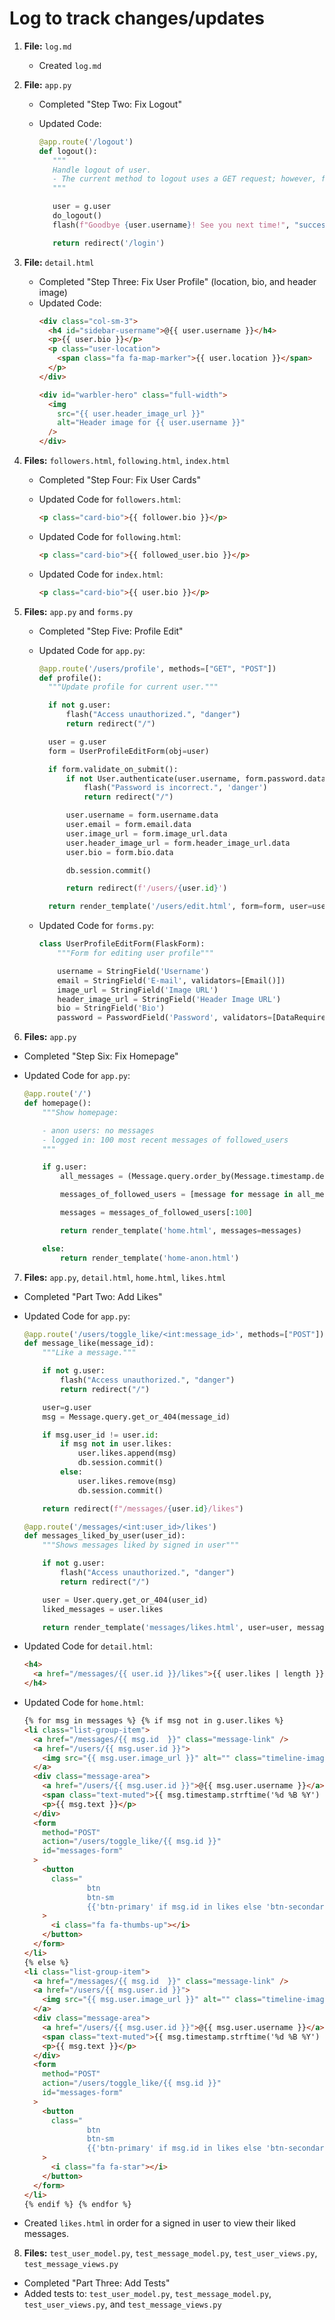 # Log to track changes/updates

1. **File:** `log.md`
   - Created `log.md`
2. **File:** `app.py`

   - Completed "Step Two: Fix Logout"
   - Updated Code:

     ```python
     @app.route('/logout')
     def logout():
        """
        Handle logout of user.
        - The current method to logout uses a GET request; however, future iterations should use a POST request as it is more secure.
        """

        user = g.user
        do_logout()
        flash(f"Goodbye {user.username}! See you next time!", "success")

        return redirect('/login')
     ```

3. **File:** `detail.html`
   - Completed "Step Three: Fix User Profile" (location, bio, and header image)
   - Updated Code:
     ```html
     <div class="col-sm-3">
       <h4 id="sidebar-username">@{{ user.username }}</h4>
       <p>{{ user.bio }}</p>
       <p class="user-location">
         <span class="fa fa-map-marker">{{ user.location }}</span>
       </p>
     </div>
     ```
     ```html
     <div id="warbler-hero" class="full-width">
       <img
         src="{{ user.header_image_url }}"
         alt="Header image for {{ user.username }}"
       />
     </div>
     ```
4. **Files:** `followers.html`, `following.html`, `index.html`

   - Completed "Step Four: Fix User Cards"
   - Updated Code for `followers.html`:

     ```html
     <p class="card-bio">{{ follower.bio }}</p>
     ```

   - Updated Code for `following.html`:
     ```html
     <p class="card-bio">{{ followed_user.bio }}</p>
     ```
   - Updated Code for `index.html`:
     ```html
     <p class="card-bio">{{ user.bio }}</p>
     ```

5. **Files:** `app.py` and `forms.py`

   - Completed "Step Five: Profile Edit"
   - Updated Code for `app.py`:

     ```python
     @app.route('/users/profile', methods=["GET", "POST"])
     def profile():
       """Update profile for current user."""

       if not g.user:
           flash("Access unauthorized.", "danger")
           return redirect("/")

       user = g.user
       form = UserProfileEditForm(obj=user)

       if form.validate_on_submit():
           if not User.authenticate(user.username, form.password.data):
               flash("Password is incorrect.", 'danger')
               return redirect("/")

           user.username = form.username.data
           user.email = form.email.data
           user.image_url = form.image_url.data
           user.header_image_url = form.header_image_url.data
           user.bio = form.bio.data

           db.session.commit()

           return redirect(f'/users/{user.id}')

       return render_template('/users/edit.html', form=form, user=user)
     ```

   - Updated Code for `forms.py`:

     ```python
     class UserProfileEditForm(FlaskForm):
         """Form for editing user profile"""

         username = StringField('Username')
         email = StringField('E-mail', validators=[Email()])
         image_url = StringField('Image URL')
         header_image_url = StringField('Header Image URL')
         bio = StringField('Bio')
         password = PasswordField('Password', validators=[DataRequired()])
     ```

6. **Files:** `app.py`

- Completed "Step Six: Fix Homepage"
- Updated Code for `app.py`:

  ```python
  @app.route('/')
  def homepage():
      """Show homepage:

      - anon users: no messages
      - logged in: 100 most recent messages of followed_users
      """

      if g.user:
          all_messages = (Message.query.order_by(Message.timestamp.desc()).all())

          messages_of_followed_users = [message for message in all_messages if message.user in g.user.following]

          messages = messages_of_followed_users[:100]

          return render_template('home.html', messages=messages)

      else:
          return render_template('home-anon.html')
  ```

7. **Files:** `app.py`, `detail.html`, `home.html`, `likes.html`

- Completed "Part Two: Add Likes"
- Updated Code for `app.py`:

  ```python
  @app.route('/users/toggle_like/<int:message_id>', methods=["POST"])
  def message_like(message_id):
      """Like a message."""

      if not g.user:
          flash("Access unauthorized.", "danger")
          return redirect("/")

      user=g.user
      msg = Message.query.get_or_404(message_id)

      if msg.user_id != user.id:
          if msg not in user.likes:
              user.likes.append(msg)
              db.session.commit()
          else:
              user.likes.remove(msg)
              db.session.commit()

      return redirect(f"/messages/{user.id}/likes")

  @app.route('/messages/<int:user_id>/likes')
  def messages_liked_by_user(user_id):
      """Shows messages liked by signed in user"""

      if not g.user:
          flash("Access unauthorized.", "danger")
          return redirect("/")

      user = User.query.get_or_404(user_id)
      liked_messages = user.likes

      return render_template('messages/likes.html', user=user, messages=liked_messages)
  ```

- Updated Code for `detail.html`:
  ```html
  <h4>
    <a href="/messages/{{ user.id }}/likes">{{ user.likes | length }}</a>
  </h4>
  ```
- Updated Code for `home.html`:

  ```html
  {% for msg in messages %} {% if msg not in g.user.likes %}
  <li class="list-group-item">
    <a href="/messages/{{ msg.id  }}" class="message-link" />
    <a href="/users/{{ msg.user.id }}">
      <img src="{{ msg.user.image_url }}" alt="" class="timeline-image" />
    </a>
    <div class="message-area">
      <a href="/users/{{ msg.user.id }}">@{{ msg.user.username }}</a>
      <span class="text-muted">{{ msg.timestamp.strftime('%d %B %Y') }}</span>
      <p>{{ msg.text }}</p>
    </div>
    <form
      method="POST"
      action="/users/toggle_like/{{ msg.id }}"
      id="messages-form"
    >
      <button
        class="
                btn 
                btn-sm 
                {{'btn-primary' if msg.id in likes else 'btn-secondary'}}"
      >
        <i class="fa fa-thumbs-up"></i>
      </button>
    </form>
  </li>
  {% else %}
  <li class="list-group-item">
    <a href="/messages/{{ msg.id  }}" class="message-link" />
    <a href="/users/{{ msg.user.id }}">
      <img src="{{ msg.user.image_url }}" alt="" class="timeline-image" />
    </a>
    <div class="message-area">
      <a href="/users/{{ msg.user.id }}">@{{ msg.user.username }}</a>
      <span class="text-muted">{{ msg.timestamp.strftime('%d %B %Y') }}</span>
      <p>{{ msg.text }}</p>
    </div>
    <form
      method="POST"
      action="/users/toggle_like/{{ msg.id }}"
      id="messages-form"
    >
      <button
        class="
                btn 
                btn-sm 
                {{'btn-primary' if msg.id in likes else 'btn-secondary'}}"
      >
        <i class="fa fa-star"></i>
      </button>
    </form>
  </li>
  {% endif %} {% endfor %}
  ```

- Created `likes.html` in order for a signed in user to view their liked messages.

8. **Files:** `test_user_model.py`, `test_message_model.py`, `test_user_views.py`, `test_message_views.py`

- Completed "Part Three: Add Tests"
- Added tests to: `test_user_model.py`, `test_message_model.py`, `test_user_views.py`, and `test_message_views.py`

